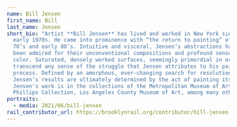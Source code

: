 ```yaml
---
name: Bill Jensen
first_name: Bill
last_name: Jensen
short_bio: "Artist **Bill Jensen** has lived and worked in New York since the
  early 1970s. He came into prominence with “the return to painting” of the late
  70’s and early 80’s. Intuitive and visceral, Jensen’s abstractions have long
  been admired for their unconventional compositions and profound sense of
  color. Saturated, densely worked surfaces, seemingly primordial in origin,
  transcend any sense of the struggle that Jensen attributes to his painting
  process. Defined by an amorphous, ever-changing search for resolution,
  Jensen’s results are ultimately determined by the act of painting itself.
  Jensen's work is in the collections of the Metropolitan Museum of Art, the
  Phillips Collection, Los Angeles County Museum of Art, among many others. "
portraits:
  - media: 2021/06/bill-jensen
rail_contributor_url: https://brooklynrail.org/contributor/bill-jensen
---
```

